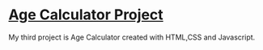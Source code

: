 # [Age Calculator Project](https://godofwargreece.github.io/Age-Calculator/)

My third project is Age Calculator created with HTML,CSS and Javascript.
